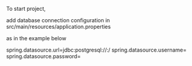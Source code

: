 To start project, 

add database connection configuration in src/main/resources/application.properties 

as in the example below

spring.datasource.url=jdbc:postgresql://<host>:<port>/<database>
spring.datasource.username=<username>
spring.datasource.password=<password>